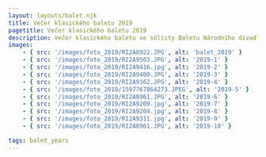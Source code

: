 ```yaml
---
layout: layouts/balet.njk
title: Večer klasického baletu 2019
pagetitle: Večer klasického baletu 2019
description: Večer klasického baletu se sólisty Baletu Národního divadla Praha Nikola Márová, Michal Štípa.
images:
    - { src: '/images/foto_2019/RI2A8922.JPG', alt: 'balet_2019' }
    - { src: '/images/foto_2019/RI2A9503.JPG', alt: '2019-1' }
    - { src: '/images/foto_2019/RI2A9416.jpg', alt: '2019-2' }
    - { src: '/images/foto_2019/RI2A9400.JPG', alt: '2019-3' }
    - { src: '/images/foto_2019/RI2A9362.JPG', alt: '2019-4' }
    - { src: '/images/foto_2019/1597767864273.JPEG', alt: '2019-5' }
    - { src: '/images/foto_2019/RI2A8961.JPG', alt: '2019-6' }
    - { src: '/images/foto_2019/RI2A9209.jpg', alt: '2019-7' }
    - { src: '/images/foto_2019/RI2A9204.jpg', alt: '2019-8' }
    - { src: '/images/foto_2019/RI2A9311.jpg', alt: '2019-9' }
    - { src: '/images/foto_2019/RI2A8961.JPG', alt: '2019-10' }

tags: balet_years
---
```

